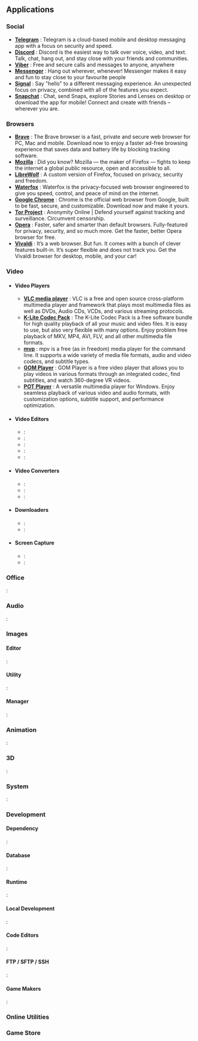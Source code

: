 ## Applications

### Social

 - **[Telegram](https://telegram.org)** : Telegram is a cloud-based mobile and desktop messaging app with a focus on security and speed.
 - **[Discord](https://discord.com)** : Discord is the easiest way to talk over voice, video, and text. Talk, chat, hang out, and stay close with your friends and communities.
 - **[Viber](https://www.viber.com)** : Free and secure calls and messages to anyone, anywhere
 - **[Messenger](https://www.messenger.com)** : Hang out wherever, whenever! Messenger makes it easy and fun to stay close to your favourite people
 - **[Signal](https://signal.org)** : Say "hello" to a different messaging experience. An unexpected focus on privacy, combined with all of the features you expect.
 - **[Snapchat](https://www.snapchat.com/)** : Chat, send Snaps, explore Stories and Lenses on desktop or download the app for mobile! Connect and create with friends – wherever you are.

### Browsers
- **[Brave](https://brave.com)** : The Brave browser is a fast, private and secure web browser for PC, Mac and mobile. Download now to enjoy a faster ad-free browsing experience that saves data and battery life by blocking tracking software. 
- **[Mozilla](https://www.mozilla.org)** : Did you know? Mozilla — the maker of Firefox — fights to keep the internet a global public resource, open and accessible to all.
- **[LibreWolf](https://librewolf.net)** : A custom version of Firefox, focused on privacy, security and freedom.
- **[Waterfox](https://www.waterfox.net)** : Waterfox is the privacy-focused web browser engineered to give you speed, control, and peace of mind on the internet.
- **[Google Chrome](https://www.google.com/chrome)** : Chrome is the official web browser from Google, built to be fast, secure, and customizable. Download now and make it yours.
- **[Tor Project](https://www.torproject.org)** : Anonymity Online | Defend yourself against tracking and surveillance. Circumvent censorship.
- **[Opera](https://www.opera.com)** : Faster, safer and smarter than default browsers. Fully-featured for privacy, security, and so much more. Get the faster, better Opera browser for free.
- **[Vivaldi](https://vivaldi.com)** : It’s a web browser. But fun. It comes with a bunch of clever features built-in. It’s super flexible and does not track you. Get the Vivaldi browser for desktop, mobile, and your car!



### Video
- #### Video Players
    - **[VLC media player](https://www.videolan.org)** : VLC is a free and open source cross-platform multimedia player and framework that plays most multimedia files as well as DVDs, Audio CDs, VCDs, and various streaming protocols.
    - **[K-Lite Codec Pack](https://www.codecguide.com)** : The K-Lite Codec Pack is a free software bundle for high quality playback of all your music and video files. It is easy to use, but also very flexible with many options. Enjoy problem free playback of MKV, MP4, AVI, FLV, and all other multimedia file formats.
    - **[mvp](https://mpv.io)** : mpv is a free (as in freedom) media player for the command line. It supports a wide variety of media file formats, audio and video codecs, and subtitle types.
    - **[GOM Player](https://www.gomlab.com/gomplayer-media-player)** : GOM Player is a free video player that allows you to play videos in various formats through an integrated codec, find subtitles, and watch 360-degree VR videos.
    - **[POT Player](https://potplayer.daum.net)** : A versatile multimedia player for Windows. Enjoy seamless playback of various video and audio formats, with customization options, subtitle support, and performance optimization.

- #### Video Editors
    - **[]()** :
    - **[]()** :
    - **[]()** :
    - **[]()** :
    - **[]()** :
- #### Video Converters
    - **[]()** :
    - **[]()** :
    - **[]()** :
- #### Downloaders
    - **[]()** :
    - **[]()** :
- #### Screen Capture
    - **[]()** :
    - **[]()** :

### Office
**[]()** :
### Audio
**[]()** :
### Images
#### Editor
**[]()** :
#### Utility
**[]()** :
#### Manager
**[]()** :

### Animation
**[]()** :
### 3D
**[]()** :
### System
**[]()** :
### Development
#### Dependency 
**[]()** :
#### Database
**[]()** :
#### Runtime
**[]()** : 
#### Local Development
**[]()** :
#### Code Editors
**[]()** :
#### FTP / SFTP / SSH
**[]()** :
#### Game Makers
**[]()** :

### Online Utilities

### Game Store